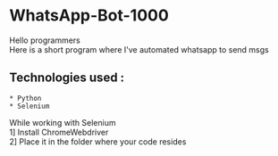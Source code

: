 # WhatsApp-Bot-1000
Hello programmers <br/>
Here is a short program where I've automated whatsapp to send msgs
## Technologies used :
    * Python
    * Selenium

While working with Selenium 
<br/>
1] Install ChromeWebdriver <br/>
2] Place it in the folder where your code resides
